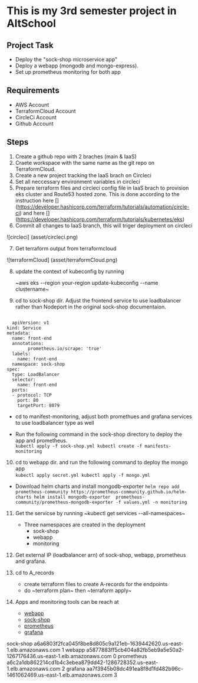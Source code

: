# This is my 3rd semester project in AltSchool
## Project Task
- Deploy the "sock-shop microservice app"
- Deploy a webapp (mongodb and mongo-express).
- Set up prometheus monitoring for both app

## Requirements
- AWS Account
- TerraformCloud Account
- CircleCi Account
- Github Account

## Steps
1. Create a github repo with 2 braches (main & IaaS)
2. Craete workspace with the same name as the git repo on TerraformCloud.
3. Create a new project tracking the IaaS brach on Circleci
4. Set all neccessary environment variables in circleci
5. Prepare terraform files and circleci config file in IaaS brach to provision eks cluster and Route53 hosted zone. This is done according to the instruction here [] (https://developer.hashicorp.com/terraform/tutorials/automation/circle-ci) and here [] (https://developer.hashicorp.com/terraform/tutorials/kubernetes/eks)
6. Commit all changes to IaaS branch, this will triger deployment on circleci  

  ![circleci] (asset/circleci.png)

7. Get terraform output from terraformcloud  
  
  ![terraformCloud] (asset/terraformCloud.png)

8. update the context of kubeconfig by running  
    
    ~aws eks --region your-region update-kubeconfig --name clustername~ 

9. cd to sock-shop dir. Adjust the frontend service to use loadbalancer rather than Nodeport in the original sock-shop documentaion.

```

  apiVersion: v1
kind: Service
metadata:
  name: front-end
  annotations:
        prometheus.io/scrape: 'true'
  labels:
    name: front-end
  namespace: sock-shop
spec:
  type: LoadBalancer
  selector:
    name: front-end
  ports:
  - protocol: TCP
    port: 80
    targetPort: 8079

```
  - cd to manifest-monitoring, adjust both promethues and grafana services to use loadbalancer type as well

  - Run the following command in the sock-shop directory to deploy the app and prometheus.  
            ```
                kubectl apply -f sock-shop.yml
                kubectl create -f manifests-monitoring
            ```
10. cd to webapp dir. and run the following command to deploy the mongo app  
            ```
                kubectl apply secret.yml
                kubectl apply -f mongo.yml
            ```
  - Download helm charts and install mongodb-exporter
            ```
                helm repo add prometheus-community https://prometheus-community.github.io/helm-charts
                helm install mongodb-exporter  prometheus-community/prometheus-mongodb-exporter -f values.yml -n monitoring
            ```
11. Get the servicse by running ~kubectl get services --all-namespaces~
    - Three namespaces are created in the deployment
       - sock-shop
       - webapp
       - monitoring

12. Get external IP (loadbalancer arn) of sock-shop, webapp, prometheus and grafana.

13. cd to A_records
    - create terraform files to create A-records for the endpoints
    - do ~terraform plan~ then ~terraform apply~

14. Apps and monitoring tools can be reach at
    - [webapp](webapp.ridwandemo.me)
    - [sock-shop](sock-shop.ridwandemo.me)
    - [prometheus](prometheus.ridwandemo.me)
    - [grafana](grafana.ridwandemo.me)

sock-shop a6a6803f2fca045f8be8d805c9a121eb-1639442620.us-east-1.elb.amazonaws.com  1
webapp a5877883ff5cb404a82fb5eb9a5e50a2-1267176436.us-east-1.elb.amazonaws.com 0
prometheus a6c2a1db862214cd1b4c3ebea879dd42-1286728352.us-east-1.elb.amazonaws.com  2
grafana aa7f3945b08dc491ea8f8d1fd482b96c-1461062469.us-east-1.elb.amazonaws.com  3
